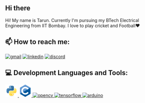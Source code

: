## Hi there 
<p>Hi! My name is Tarun. Currently I'm pursuing my BTech Electrical Engineering from IIT Bombay. I love to play cricket and Football❤️</p>

## 📫 How to reach me:
[<img src='https://cdn.jsdelivr.net/npm/simple-icons@3.0.1/icons/gmail.svg' alt='gmail' height='40'>](mailto:tarunsaiaa@gmail.com) [<img src='https://cdn.jsdelivr.net/npm/simple-icons@3.0.1/icons/linkedin.svg' alt='linkedin' height='40'>](https://www.linkedin.com/in/tarun-%E2%80%8E-73036a194//)  [<img src='https://cdn.jsdelivr.net/npm/simple-icons@3.0.1/icons/discord.svg' alt='discord' height='40'>](Martian07)  


## 💻 Development Languages and Tools:
<a href="https://www.python.org" target="_blank"> <img src="https://raw.githubusercontent.com/devicons/devicon/master/icons/python/python-original.svg" alt="python" width="40" height="40"/> </a> <a href="https://www.cprogramming.com/" target="_blank"> <img src="https://raw.githubusercontent.com/devicons/devicon/master/icons/c/c-original.svg" alt="c" width="40" height="40"/> </a> <a href="https://www.w3schools.com/css/" target="_blank">  <img src="https://www.vectorlogo.zone/logos/opencv/opencv-icon.svg" alt="opencv" width="40" height="40"/> </a> </a> <a href="https://www.tensorflow.org" target="_blank"> <img src="https://www.vectorlogo.zone/logos/tensorflow/tensorflow-icon.svg" alt="tensorflow" width="40" height="40"/> </a><a href="https://www.arduino.cc/" target="_blank"> <img src="https://cdn.worldvectorlogo.com/logos/arduino-1.svg" alt="arduino" width="40" height="40"/> </a><a href="https://aws.amazon.com" target="_blank">
 

